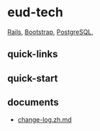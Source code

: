 # eud-tech 

[Rails](https://rubyonrails.org),
[Bootstrap](https://getbootstrap.com),
[PostgreSQL](https://www.postgresql.org),

## quick-links

## quick-start

## documents

- [change-log.zh.md](./documents/change-log.zh.md)


